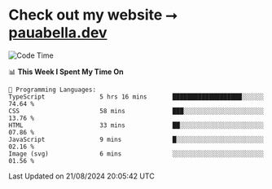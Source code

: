 # Check out my website ⭢ [pauabella.dev](https://pauabella.dev)

<!--START_SECTION:waka-->
![Code Time](http://img.shields.io/badge/Code%20Time-3%2C653%20hrs%2037%20mins-blue)

📊 **This Week I Spent My Time On** 

```text
💬 Programming Languages: 
TypeScript               5 hrs 16 mins       ███████████████████░░░░░░   74.64 % 
CSS                      58 mins             ███░░░░░░░░░░░░░░░░░░░░░░   13.76 % 
HTML                     33 mins             ██░░░░░░░░░░░░░░░░░░░░░░░   07.86 % 
JavaScript               9 mins              █░░░░░░░░░░░░░░░░░░░░░░░░   02.16 % 
Image (svg)              6 mins              ░░░░░░░░░░░░░░░░░░░░░░░░░   01.56 % 
```


 Last Updated on 21/08/2024 20:05:42 UTC
<!--END_SECTION:waka-->
